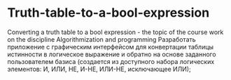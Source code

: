 # Truth-table-to-a-bool-expression
Converting a truth table to a bool expression - the topic of the course work on the discipline Algorithmization and programming
Разработать приложение с графическим интерфейсом для конвертации таблицы истинности в логическое выражение и обратно на основе заданного пользователем базиса (создается из доступного набора логических элементов: И, ИЛИ, НЕ, И-НЕ, ИЛИ-НЕ, исключающее ИЛИ);
